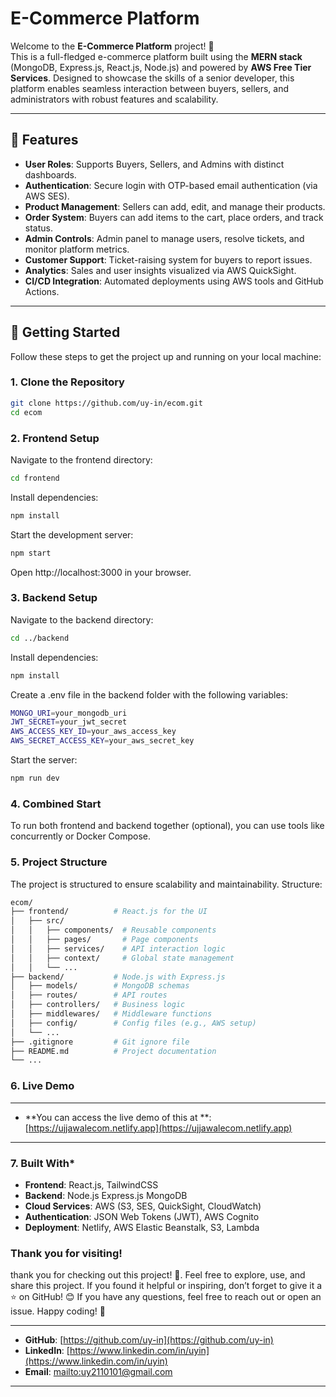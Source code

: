 # **E-Commerce Platform**

Welcome to the **E-Commerce Platform** project! 🚀  
This is a full-fledged e-commerce platform built using the **MERN stack** (MongoDB, Express.js, React.js, Node.js) and powered by **AWS Free Tier Services**. Designed to showcase the skills of a senior developer, this platform enables seamless interaction between buyers, sellers, and administrators with robust features and scalability.

---

## **🌟 Features**

- **User Roles**: Supports Buyers, Sellers, and Admins with distinct dashboards.
- **Authentication**: Secure login with OTP-based email authentication (via AWS SES).
- **Product Management**: Sellers can add, edit, and manage their products.
- **Order System**: Buyers can add items to the cart, place orders, and track status.
- **Admin Controls**: Admin panel to manage users, resolve tickets, and monitor platform metrics.
- **Customer Support**: Ticket-raising system for buyers to report issues.
- **Analytics**: Sales and user insights visualized via AWS QuickSight.
- **CI/CD Integration**: Automated deployments using AWS tools and GitHub Actions.

---

## **🚀 Getting Started**

Follow these steps to get the project up and running on your local machine:

### **1. Clone the Repository**
```bash
git clone https://github.com/uy-in/ecom.git
cd ecom
```

### **2. Frontend Setup**
Navigate to the frontend directory:
```bash
cd frontend
```
Install dependencies:
```bash
npm install
```
Start the development server:
```bash
npm start
```
Open http://localhost:3000 in your browser.
### **3. Backend Setup**
Navigate to the backend directory:
```bash
cd ../backend
```
Install dependencies:
```bash
npm install
```
Create a .env file in the backend folder with the following variables:
```bash
MONGO_URI=your_mongodb_uri
JWT_SECRET=your_jwt_secret
AWS_ACCESS_KEY_ID=your_aws_access_key
AWS_SECRET_ACCESS_KEY=your_aws_secret_key
```
Start the server:
```bash
npm run dev
```
### **4. Combined Start**
To run both frontend and backend together (optional), you can use tools like concurrently or Docker Compose.

### **5. Project Structure**
The project is structured to ensure scalability and maintainability. Structure:
```bash
ecom/
├── frontend/          # React.js for the UI
│   ├── src/
│   │   ├── components/  # Reusable components
│   │   ├── pages/       # Page components
│   │   ├── services/    # API interaction logic
│   │   ├── context/     # Global state management
│   │   └── ...
├── backend/           # Node.js with Express.js
│   ├── models/        # MongoDB schemas
│   ├── routes/        # API routes
│   ├── controllers/   # Business logic
│   ├── middlewares/   # Middleware functions
│   ├── config/        # Config files (e.g., AWS setup)
│   └── ...
├── .gitignore         # Git ignore file
├── README.md          # Project documentation
└── ...
```
### **6. Live Demo**
---
- **You can access the live demo of this at **: [https://ujjawalecom.netlify.app](https://ujjawalecom.netlify.app)
---
### **7. Built With***
- **Frontend**: React.js, TailwindCSS
- **Backend**: Node.js Express.js MongoDB
- **Cloud Services**: AWS (S3, SES, QuickSight, CloudWatch)
- **Authentication**: JSON Web Tokens (JWT), AWS Cognito
- **Deployment**: Netlify, AWS Elastic Beanstalk, S3, Lambda

### **Thank you for visiting!**
thank you for checking out this project! 🎉. Feel free to explore, use, and share this project. If you found it helpful or inspiring, don’t forget to give it a ⭐ on GitHub! 😊
If you have any questions, feel free to reach out or open an issue. Happy coding! 🚀

---
- **GitHub**: [https://github.com/uy-in](https://github.com/uy-in)
- **LinkedIn**: [https://www.linkedin.com/in/uyin](https://www.linkedin.com/in/uyin)
- **Email**: [mailto:uy2110101@gmail.com](mailto:uy2110101@gmail.com)
---
